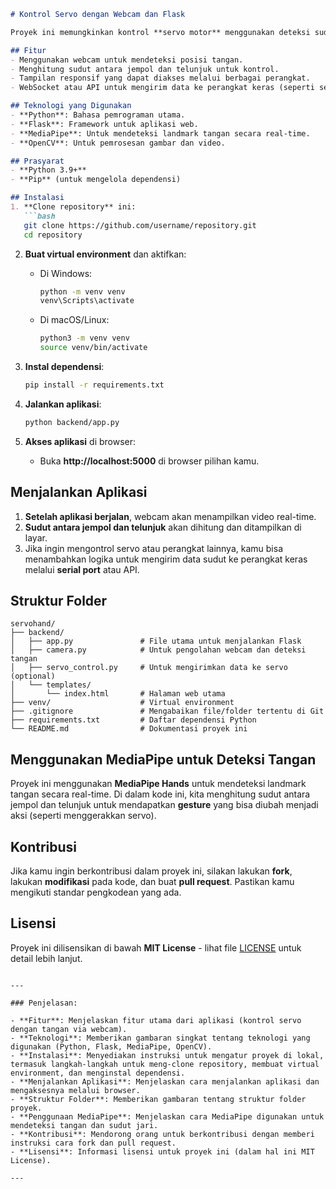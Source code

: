 
```markdown
# Kontrol Servo dengan Webcam dan Flask

Proyek ini memungkinkan kontrol **servo motor** menggunakan deteksi sudut dari **tangan** yang dikenali melalui webcam. Aplikasi web ini menggunakan **Flask** untuk backend dan **MediaPipe** untuk mendeteksi posisi tangan dan menghitung sudut jari/jempol.

## Fitur
- Menggunakan webcam untuk mendeteksi posisi tangan.
- Menghitung sudut antara jempol dan telunjuk untuk kontrol.
- Tampilan responsif yang dapat diakses melalui berbagai perangkat.
- WebSocket atau API untuk mengirim data ke perangkat keras (seperti servo).

## Teknologi yang Digunakan
- **Python**: Bahasa pemrograman utama.
- **Flask**: Framework untuk aplikasi web.
- **MediaPipe**: Untuk mendeteksi landmark tangan secara real-time.
- **OpenCV**: Untuk pemrosesan gambar dan video.

## Prasyarat
- **Python 3.9+**
- **Pip** (untuk mengelola dependensi)

## Instalasi
1. **Clone repository** ini:
   ```bash
   git clone https://github.com/username/repository.git
   cd repository
   ```

2. **Buat virtual environment** dan aktifkan:
   - Di Windows:
     ```bash
     python -m venv venv
     venv\Scripts\activate
     ```
   - Di macOS/Linux:
     ```bash
     python3 -m venv venv
     source venv/bin/activate
     ```

3. **Instal dependensi**:
   ```bash
   pip install -r requirements.txt
   ```

4. **Jalankan aplikasi**:
   ```bash
   python backend/app.py
   ```

5. **Akses aplikasi** di browser:
   - Buka **http://localhost:5000** di browser pilihan kamu.

## Menjalankan Aplikasi
1. **Setelah aplikasi berjalan**, webcam akan menampilkan video real-time.
2. **Sudut antara jempol dan telunjuk** akan dihitung dan ditampilkan di layar.
3. Jika ingin mengontrol servo atau perangkat lainnya, kamu bisa menambahkan logika untuk mengirim data sudut ke perangkat keras melalui **serial port** atau API.

## Struktur Folder
```
servohand/
├── backend/
│   ├── app.py               # File utama untuk menjalankan Flask
│   ├── camera.py            # Untuk pengolahan webcam dan deteksi tangan
│   ├── servo_control.py     # Untuk mengirimkan data ke servo (optional)
│   └── templates/
│       └── index.html       # Halaman web utama
├── venv/                    # Virtual environment
├── .gitignore               # Mengabaikan file/folder tertentu di Git
├── requirements.txt         # Daftar dependensi Python
└── README.md                # Dokumentasi proyek ini
```

## Menggunakan MediaPipe untuk Deteksi Tangan
Proyek ini menggunakan **MediaPipe Hands** untuk mendeteksi landmark tangan secara real-time. Di dalam kode ini, kita menghitung sudut antara jempol dan telunjuk untuk mendapatkan **gesture** yang bisa diubah menjadi aksi (seperti menggerakkan servo).

## Kontribusi
Jika kamu ingin berkontribusi dalam proyek ini, silakan lakukan **fork**, lakukan **modifikasi** pada kode, dan buat **pull request**. Pastikan kamu mengikuti standar pengkodean yang ada.

## Lisensi
Proyek ini dilisensikan di bawah **MIT License** - lihat file [LICENSE](LICENSE) untuk detail lebih lanjut.

```

---

### Penjelasan:

- **Fitur**: Menjelaskan fitur utama dari aplikasi (kontrol servo dengan tangan via webcam).
- **Teknologi**: Memberikan gambaran singkat tentang teknologi yang digunakan (Python, Flask, MediaPipe, OpenCV).
- **Instalasi**: Menyediakan instruksi untuk mengatur proyek di lokal, termasuk langkah-langkah untuk meng-clone repository, membuat virtual environment, dan menginstal dependensi.
- **Menjalankan Aplikasi**: Menjelaskan cara menjalankan aplikasi dan mengaksesnya melalui browser.
- **Struktur Folder**: Memberikan gambaran tentang struktur folder proyek.
- **Penggunaan MediaPipe**: Menjelaskan cara MediaPipe digunakan untuk mendeteksi tangan dan sudut jari.
- **Kontribusi**: Mendorong orang untuk berkontribusi dengan memberi instruksi cara fork dan pull request.
- **Lisensi**: Informasi lisensi untuk proyek ini (dalam hal ini MIT License).

---

